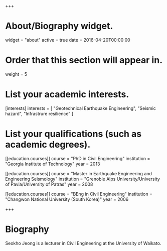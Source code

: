 +++
# About/Biography widget.
widget = "about"
active = true
date = 2016-04-20T00:00:00

# Order that this section will appear in.
weight = 5

# List your academic interests.
[interests]
  interests = [
    "Geotechnical Earthquake Engineering",
    "Seismic hazard",
    "Infrastrure resilience"
  ]

# List your qualifications (such as academic degrees).
[[education.courses]]
  course = "PhD in Civil Engineering"
  institution = "Georgia Institute of Technology"
  year = 2013

[[education.courses]]
  course = "Master in Earthquake Engineering and Engineering Seismology"
  institution = "Grenoble Alps University/University of Pavia/University of Patras"
  year = 2008

[[education.courses]]
  course = "BEng in Civil Engineering"
  institution = "Changwon National University (South Korea)"
  year = 2006
 
+++

# Biography

Seokho Jeong is a lecturer in Civil Engineering at the University of Waikato.

